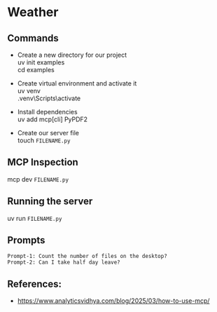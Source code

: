 # Weather

## Commands
- Create a new directory for our project  
uv init examples  
cd examples

- Create virtual environment and activate it  
uv venv  
.venv\Scripts\activate  

- Install dependencies  
uv add mcp[cli] PyPDF2

- Create our server file  
touch `FILENAME.py`  

## MCP Inspection  
mcp dev `FILENAME.py`  

## Running the server
uv run `FILENAME.py`  

## Prompts
    Prompt-1: Count the number of files on the desktop?
    Prompt-2: Can I take half day leave?

## References:
- https://www.analyticsvidhya.com/blog/2025/03/how-to-use-mcp/
